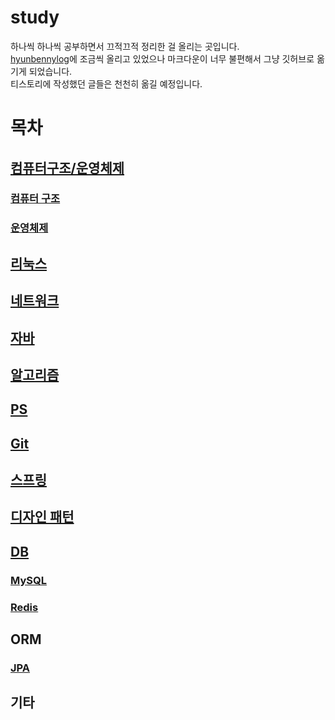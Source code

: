 # study
하나씩 하나씩 공부하면서 끄적끄적 정리한 걸 올리는 곳입니다. <br/>
[hyunbennylog](https://hyunbenny.tistory.com/)에 조금씩 올리고 있었으나 마크다운이 너무 불편해서 그냥 깃허브로 옮기게 되었습니다. <br/>
티스토리에 작성했던 글들은 천천히 옮길 예정입니다.<br/>

# 목차
## [컴퓨터구조/운영체제](https://github.com/hyunbenny/study/tree/main/%EC%BB%B4%ED%93%A8%ED%84%B0%20%EA%B5%AC%EC%A1%B0%EC%99%80%20%EC%9A%B4%EC%98%81%EC%B2%B4%EC%A0%9C)
### [컴퓨터 구조](https://github.com/hyunbenny/study/tree/main/%EC%BB%B4%ED%93%A8%ED%84%B0%20%EA%B5%AC%EC%A1%B0%EC%99%80%20%EC%9A%B4%EC%98%81%EC%B2%B4%EC%A0%9C/%EC%BB%B4%ED%93%A8%ED%84%B0%20%EA%B5%AC%EC%A1%B0)
### [운영체제](https://github.com/hyunbenny/study/tree/main/%EC%BB%B4%ED%93%A8%ED%84%B0%20%EA%B5%AC%EC%A1%B0%EC%99%80%20%EC%9A%B4%EC%98%81%EC%B2%B4%EC%A0%9C/%EC%9A%B4%EC%98%81%EC%B2%B4%EC%A0%9C)
## [리눅스](https://github.com/hyunbenny/study/tree/main/%EB%A6%AC%EB%88%85%EC%8A%A4)
## [네트워크](https://github.com/hyunbenny/study/tree/main/%EB%84%A4%ED%8A%B8%EC%9B%8C%ED%81%AC)
## [자바](https://github.com/hyunbenny/study/tree/main/%EC%9E%90%EB%B0%94)
## [알고리즘](https://github.com/hyunbenny/study/tree/main/%EC%95%8C%EA%B3%A0%EB%A6%AC%EC%A6%98)
## [PS](https://github.com/hyunbenny/PS)
## [Git](https://github.com/hyunbenny/study/tree/main/Git)
## [스프링](https://github.com/hyunbenny/study/tree/main/%EC%8A%A4%ED%94%84%EB%A7%81/%EC%BD%94%EC%96%B4)
## [디자인 패턴](https://github.com/hyunbenny/study/tree/main/%EB%94%94%EC%9E%90%EC%9D%B8%ED%8C%A8%ED%84%B4)
## [DB](https://github.com/hyunbenny/study/tree/main/DB/MySQL)
### [MySQL](https://github.com/hyunbenny/study/tree/main/DB/MySQL)
### [Redis](https://github.com/hyunbenny/study/tree/main/DB/Redis)
## ORM
### [JPA](https://github.com/hyunbenny/study/tree/main/ORM/JPA)
## 기타
